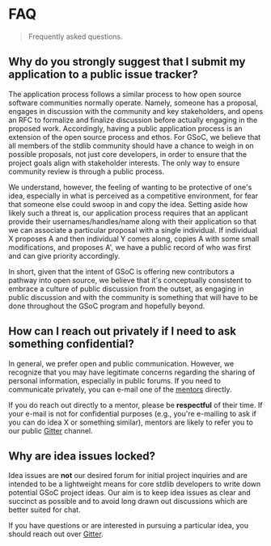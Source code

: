 <!--

@license CC-BY-SA-4.0

-->

# FAQ

> Frequently asked questions.

## Why do you strongly suggest that I submit my application to a public issue tracker?

The application process follows a similar process to how open source software communities normally operate. Namely, someone has a proposal, engages in discussion with the community and key stakeholders, and opens an RFC to formalize and finalize discussion before actually engaging in the proposed work. Accordingly, having a public application process is an extension of the open source process and ethos. For GSoC, we believe that all members of the stdlib community should have a chance to weigh in on possible proposals, not just core developers, in order to ensure that the project goals align with stakeholder interests. The only way to ensure community review is through a public process.

We understand, however, the feeling of wanting to be protective of one's idea, especially in what is perceived as a competitive environment, for fear that someone else could swoop in and copy the idea. Setting aside how likely such a threat is, our application process requires that an applicant provide their usernames/handles/name along with their application so that we can associate a particular proposal with a single individual. If individual X proposes A and then individual Y comes along, copies A with some small modifications, and proposes A', we have a public record of who was first and can give priority accordingly.

In short, given that the intent of GSoC is offering new contributors a pathway into open source, we believe that it's conceptually consistent to embrace a culture of public discussion from the outset, as engaging in public discussion and with the community is something that will have to be done throughout the GSoC program and hopefully beyond.

## How can I reach out privately if I need to ask something confidential?

In general, we prefer open and public communication. However, we recognize that you may have legitimate concerns regarding the sharing of personal information, especially in public forums. If you need to communicate privately, you can e-mail one of the [mentors](https://github.com/stdlib-js/google-summer-of-code/blob/main/mentors.md) directly.

If you do reach out directly to a mentor, please be **respectful** of their time. If your e-mail is not for confidential purposes (e.g., you're e-mailing to ask if you can do idea X or something similar), mentors are likely to refer you to our public [Gitter](https://gitter.im/stdlib-js/stdlib) channel.

## Why are idea issues locked?

Idea issues are **not** our desired forum for initial project inquiries and are intended to be a lightweight means for core stdlib developers to write down potential GSoC project ideas. Our aim is to keep idea issues as clear and succinct as possible and to avoid long drawn out discussions which are better suited for chat.

If you have questions or are interested in pursuing a particular idea, you should reach out over [Gitter](https://gitter.im/stdlib-js/stdlib). 

